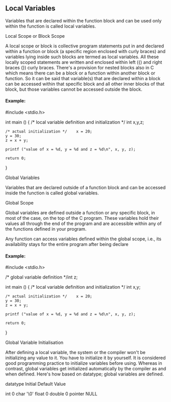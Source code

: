 

## Local Variables

Variables that are declared within the function block and can be used only within the function is called local variables.

Local Scope or Block Scope

A local scope or block is collective program statements put in and declared within a function or block (a specific region enclosed with curly braces) and variables lying inside such blocks are termed as local variables. All these locally scoped statements are written and enclosed within left ({) and right braces (}) curly braces. There's a provision for nested blocks also in C which means there can be a block or a function within another block or function. So it can be said that variable(s) that are declared within a block can be accessed within that specific block and all other inner blocks of that block, but those variables cannot be accessed outside the block.

#### Example:

#include <stdio.h>
 
int main ()
{
    /* local variable definition and initialization */    int x,y,z;
     
    /* actual initialization */    x = 20;
    y = 30;
    z = x + y;
     
    printf ("value of x = %d, y = %d and z = %d\n", x, y, z);
     
    return 0;
}

Global Variables

Variables that are declared outside of a function block and can be accessed inside the function is called global variables.

Global Scope

Global variables are defined outside a function or any specific block, in most of the case, on the top of the C program. These variables hold their values all through the end of the program and are accessible within any of the functions defined in your program.

Any function can access variables defined within the global scope, i.e., its availability stays for the entire program after being declare

#### Example:

#include <stdio.h>

/* global variable definition */int z;

int main ()
{
    /* local variable definition and initialization */    int x,y;
     
    /* actual initialization */    x = 20;
    y = 30;
    z = x + y;
     
    printf ("value of x = %d, y = %d and z = %d\n", x, y, z);
     
    return 0;
}

Global Variable Initialisation

After defining a local variable, the system or the compiler won't be initializing any value to it. You have to initialize it by yourself. It is considered good programming practice to initialize variables before using. Whereas in contrast, global variables get initialized automatically by the compiler as and when defined. Here's how based on datatype; global variables are defined.

datatype	Initial Default Value

int	             0
char	           '\0'
float	             0
double	             0
pointer	            NULL
